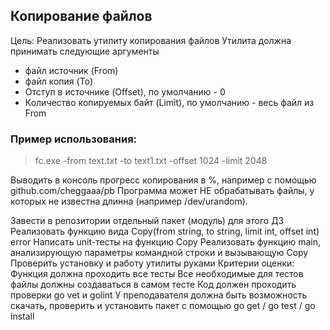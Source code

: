 ## Копирование файлов

Цель: Реализовать утилиту копирования файлов Утилита должна принимать следующие аргументы 
* файл источник (From) 
* файл копия (To) 
* Отступ в источнике (Offset), по умолчанию - 0 
* Количество копируемых байт (Limit), по умолчанию - весь файл из From 

### Пример использования:

>fc.exe -from text.txt -to text1.txt -offset 1024 -limit 2048

Выводить в консоль прогресс копирования в %, например с помощью github.com/cheggaaa/pb Программа может НЕ обрабатывать файлы, у которых не известна длинна (например /dev/urandom). 

Завести в репозитории отдельный пакет (модуль) для этого ДЗ
Реализовать функцию вида Copy(from string, to string, limit int, offset int) error
Написать unit-тесты на функцию Copy
Реализовать функцию main, анализирующую параметры командной строки и вызывающую Copy
Проверить установку и работу утилиты руками
Критерии оценки: Функция должна проходить все тесты
Все необходимые для тестов файлы должны создаваться в самом тесте
Код должен проходить проверки go vet и golint
У преподавателя должна быть возможность скачать, проверить и установить пакет с помощью go get / go test / go install